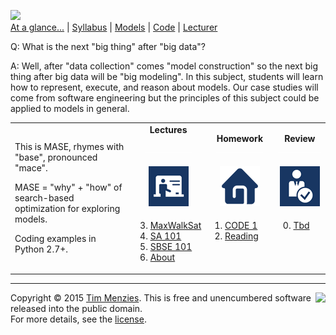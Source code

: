 [<img width=900 src="https://raw.githubusercontent.com/txt/mase/master/img/banner1.png">](https://github.com/txt/mase/blob/master/README.md)   
[At a glance...](https://github.com/txt/mase/blob/master/OVERVIEW.md) |
[Syllabus](https://github.com/txt/mase/blob/master/SYLLABUS.md) |
[Models](https://github.com/txt/mase/blob/master/MODELS.md) |
[Code](https://github.com/txt/mase/tree/master/src) |
[Lecturer](http://menzies.us) 



Q: What is the next "big thing" after "big data"?

A: Well, after "data collection" comes "model construction" so the next big thing after big data will be "big modeling". In this subject, students will learn how to represent, execute, and reason about models. Our case studies will come from software engineering but the principles of this subject could be applied to models in general.

<table border=0 align=center>
<tr><td rowspan=3>
<p>This is MASE, rhymes with "base", pronounced  "mace".
<p>MASE = "why" + "how"
of search-based optimization for exploring models.
<p>Coding examples in Python 2.7+.
</td>
<td align=center><b>Lectures

<img width=75 src="img/200x1.png"></b>
</td><td align=center><b>Homework
<img width=75 src="img/200x1.png"></b>
</td><td align=center><b>Review
<img width=75 src="img/200x1.png">

</td> </tr>
<tr>
</td><td align=center><img src="img/lectures.gif">
</td><td align=center><img src="img/homework.png">
</td><td align=center><img src="img/review.gif">
</td> </tr>
<tr>
<td valign=top  xwidth="100px">

3. <a href="MWS.md">MaxWalkSat</a><br>
2. <a href="SA.md">SA 101</a><br>
1. <a href="SBSE101.md">SBSE 101</a><br>
0. <a href="ABOUT.md">About</a>

</td><td valign=top xwidth="100px">

1. <a href="CODE1.md">CODE 1</a>
0. <a href="READING.md">Reading</a>

</td><td valign=top xwidth="100px">

0. <a href="tbd">Tbd</a><br>  

</td>
</tr></table>



_________

<img align=right src="https://raw.githubusercontent.com/txt/mase/master/img/pd-icon.png">Copyright © 2015 [Tim Menzies](http://menzies.us).
This is free and unencumbered software released into the public domain.   
For more details, see the [license](https://github.com/txt/mase/blob/master/LICENSE).

